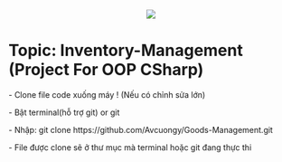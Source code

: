 <h1 align="center">
    <img src="https://readme-typing-svg.herokuapp.com/?font=Righteous&size=35&center=true&vCenter=true&width=500&height=70&duration=4000&lines=Hi+!+💕;+Work+Here+Mấy+Con+Hàng+!;" />
</h1>

# Topic: Inventory-Management (Project For OOP CSharp)
</p>
- Clone file code xuống máy ! (Nếu có chỉnh sửa lớn)
</p>
- Bật terminal(hỗ trợ git) or git
</p>
- Nhập: git clone https://github.com/Avcuongy/Goods-Management.git 
</p>
- File được clone sẽ ở thư mục mà terminal hoặc git đang thực thi
</p>

